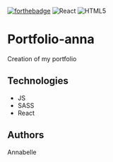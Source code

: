 [![forthebadge](https://forthebadge.com/images/badges/made-with-javascript.svg)](https://forthebadge.com) ![React](https://img.shields.io/badge/react-%2320232a.svg?style=for-the-badge&logo=react&logoColor=%2361DAFB) ![HTML5](https://img.shields.io/badge/html5-%23E34F26.svg?style=for-the-badge&logo=html5&logoColor=white)

# Portfolio-anna

Creation of my portfolio

## Technologies

- JS
- SASS
- React

## Authors

Annabelle
